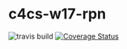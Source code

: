 # c4cs-w17-rpn
![travis build](https://travis-ci.org/theKillingMac/c4cs-w17-rpn.svg?branch=master)
[![Coverage Status](https://coveralls.io/repos/github/theKillingMac/c4cs-w17-rpn/badge.svg?branch=master)](https://coveralls.io/github/theKillingMac/c4cs-w17-rpn?branch=master)
